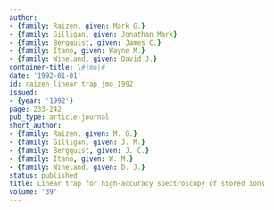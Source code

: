 ```yaml
---
author:
- {family: Raizen, given: Mark G.}
- {family: Gilligan, given: Jonathan Mark}
- {family: Bergquist, given: James C.}
- {family: Itano, given: Wayne M.}
- {family: Wineland, given: David J.}
container-title: \#jmo\#
date: '1992-01-01'
id: raizen_linear_trap_jmo_1992
issued:
- {year: '1992'}
page: 233-242
pub_type: article-journal
short_author:
- {family: Raizen, given: M. G.}
- {family: Gilligan, given: J. M.}
- {family: Bergquist, given: J. C.}
- {family: Itano, given: W. M.}
- {family: Wineland, given: D. J.}
status: published
title: Linear trap for high-accuracy spectroscopy of stored ions
volume: '39'
---
```

